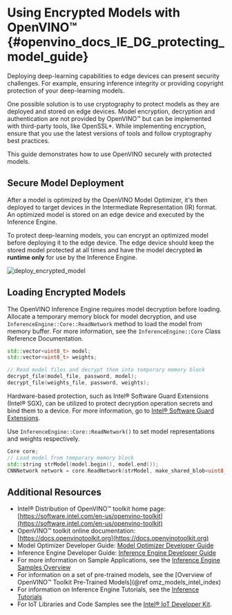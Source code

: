 # Using Encrypted Models with OpenVINO&trade;  {#openvino_docs_IE_DG_protecting_model_guide}

Deploying deep-learning capabilities to edge devices can present security
challenges. For example, ensuring inference integrity or providing copyright
protection of your deep-learning models.

One possible solution is to use cryptography to protect models as they are
deployed and stored on edge devices. Model encryption, decryption and
authentication are not provided by OpenVINO&trade; but can be implemented with
third-party tools, like OpenSSL\*. While implementing encryption, ensure that
you use the latest versions of tools and follow cryptography best practices.

This guide demonstrates how to use OpenVINO securely with protected models.

## Secure Model Deployment

After a model is optimized by the OpenVINO Model Optimizer, it's then deployed
to target devices in the Intermediate Representation (IR) format. An optimized
model is stored on an edge device and executed by the Inference Engine.

To protect deep-learning models, you can encrypt an optimized model before
deploying it to the edge device. The edge device should keep the stored model
protected at all times and have the model decrypted **in runtime only** for use
by the Inference Engine.

![deploy_encrypted_model]

## Loading Encrypted Models

The OpenVINO Inference Engine requires model decryption before loading. Allocate
a temporary memory block for model decryption, and use
`InferenceEngine::Core::ReadNetwork` method to load the model from memory buffer.
For more information, see the `InferenceEngine::Core` Class
Reference Documentation.

```cpp
std::vector<uint8_t> model;
std::vector<uint8_t> weights;

// Read model files and decrypt them into temporary memory block
decrypt_file(model_file, password, model);
decrypt_file(weights_file, password, weights);
```

Hardware-based protection, such as Intel&reg; Software Guard Extensions
(Intel&reg; SGX), can be utilized to protect decryption operation secrets and
bind them to a device. For more information, go to [Intel&reg; Software Guard
Extensions](https://software.intel.com/en-us/sgx).

Use `InferenceEngine::Core::ReadNetwork()` to set model representations and
weights respectively.

```cpp
Core core;
// Load model from temporary memory block
std::string strModel(model.begin(), model.end());
CNNNetwork network = core.ReadNetwork(strModel, make_shared_blob<uint8_t>({Precision::U8, {weights.size()}, C}, weights.data()));
```

[deploy_encrypted_model]: img/deploy_encrypted_model.png

## Additional Resources

- Intel® Distribution of OpenVINO™ toolkit home page: [https://software.intel.com/en-us/openvino-toolkit](https://software.intel.com/en-us/openvino-toolkit)
- OpenVINO™ toolkit online documentation: [https://docs.openvinotoolkit.org](https://docs.openvinotoolkit.org)
- Model Optimizer Developer Guide: [Model Optimizer Developer Guide](../MO_DG/Deep_Learning_Model_Optimizer_DevGuide.md)
- Inference Engine Developer Guide: [Inference Engine Developer Guide](Deep_Learning_Inference_Engine_DevGuide.md)
- For more information on Sample Applications, see the [Inference Engine Samples Overview](Samples_Overview.html)
- For information on a set of pre-trained models, see the [Overview of OpenVINO™ Toolkit Pre-Trained Models](@ref omz_models_intel_index)
- For information on Inference Engine Tutorials, see the [Inference Tutorials](https://github.com/intel-iot-devkit/inference-tutorials-generic)
- For IoT Libraries and Code Samples see the [Intel® IoT Developer Kit](https://github.com/intel-iot-devkit).
